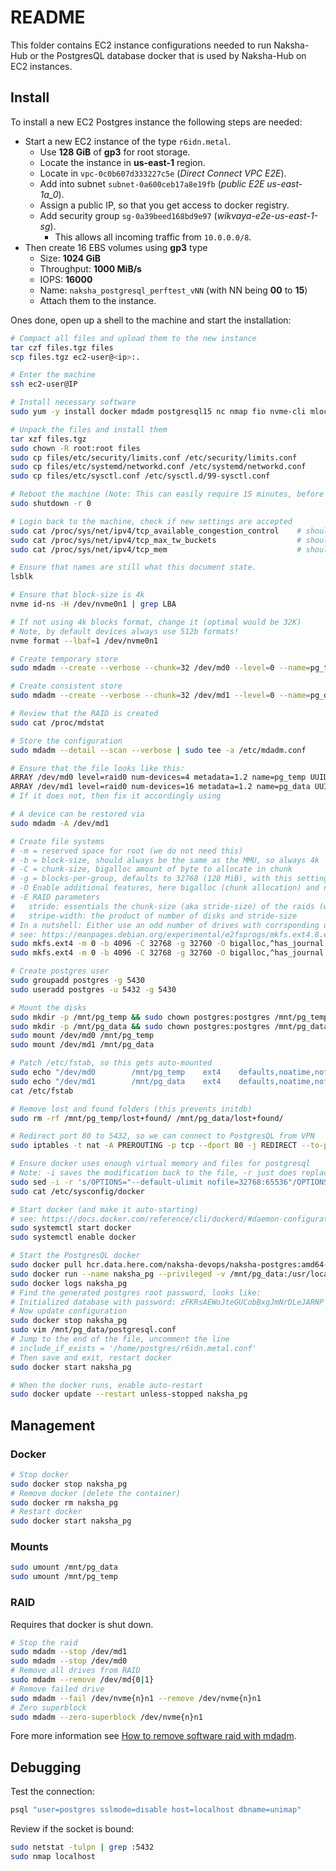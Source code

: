# README
This folder contains EC2 instance configurations needed to run Naksha-Hub or the PostgresQL database docker that is used by Naksha-Hub on EC2 instances.

## Install
To install a new EC2 Postgres instance the following steps are needed:

- Start a new EC2 instance of the type `r6idn.metal`.
  - Use **128 GiB** of **gp3** for root storage.
  - Locate the instance in **us-east-1** region.
  - Locate in `vpc-0c0b607d333227c5e` (_Direct Connect VPC E2E_).
  - Add into subnet `subnet-0a600ceb17a8e19fb` (_public E2E us-east-1a_0_).
  - Assign a public IP, so that you get access to docker registry.
  - Add security group `sg-0a39beed168bd9e97` (_wikvaya-e2e-us-east-1-sg_).
    - This allows all incoming traffic from `10.0.0.0/8`.
- Then create 16 EBS volumes using **gp3** type
  - Size: **1024 GiB**
  - Throughput: **1000 MiB/s**
  - IOPS: **16000**
  - Name: `naksha_postgresql_perftest_vNN` (with NN being **00** to **15**) 
  - Attach them to the instance.

Ones done, open up a shell to the machine and start the installation:

```bash
# Compact all files and upload them to the new instance
tar czf files.tgz files
scp files.tgz ec2-user@<ip>:.

# Enter the machine
ssh ec2-user@IP

# Install necessary software
sudo yum -y install docker mdadm postgresql15 nc nmap fio nvme-cli mlocate

# Unpack the files and install them
tar xzf files.tgz
sudo chown -R root:root files
sudo cp files/etc/security/limits.conf /etc/security/limits.conf
sudo cp files/etc/systemd/networkd.conf /etc/systemd/networkd.conf
sudo cp files/etc/sysctl.conf /etc/sysctl.d/99-sysctl.conf

# Reboot the machine (Note: This can easily require 15 minutes, before you can log in again!!!)
sudo shutdown -r 0

# Login back to the machine, check if new settings are accepted
sudo cat /proc/sys/net/ipv4/tcp_available_congestion_control    # should show cubic
sudo cat /proc/sys/net/ipv4/tcp_max_tw_buckets                  # should show 262144
sudo cat /proc/sys/net/ipv4/tcp_mem                             # should show 2097152	4194304	6291456

# Ensure that names are still what this document state.
lsblk

# Ensure that block-size is 4k
nvme id-ns -H /dev/nvme0n1 | grep LBA

# If not using 4k blocks format, change it (optimal would be 32K)
# Note, by default devices always use 512b formats!
nvme format --lbaf=1 /dev/nvme0n1

# Create temporary store
sudo mdadm --create --verbose --chunk=32 /dev/md0 --level=0 --name=pg_temp --raid-devices=4 /dev/nvme0n1 /dev/nvme1n1 /dev/nvme2n1 /dev/nvme3n1

# Create consistent store
sudo mdadm --create --verbose --chunk=32 /dev/md1 --level=0 --name=pg_data --raid-devices=16 /dev/nvme5n1 /dev/nvme6n1 /dev/nvme7n1 /dev/nvme8n1 /dev/nvme9n1 /dev/nvme10n1 /dev/nvme11n1 /dev/nvme12n1 /dev/nvme13n1 /dev/nvme14n1 /dev/nvme15n1 /dev/nvme16n1 /dev/nvme17n1 /dev/nvme18n1 /dev/nvme19n1 /dev/nvme20n1

# Review that the RAID is created
sudo cat /proc/mdstat

# Store the configuration
sudo mdadm --detail --scan --verbose | sudo tee -a /etc/mdadm.conf

# Ensure that the file looks like this:
ARRAY /dev/md0 level=raid0 num-devices=4 metadata=1.2 name=pg_temp UUID=9c1f21ea:eefb8a1c:a7f57b53:8d7e50bb devices=/dev/nvme0n1,/dev/nvme1n1,/dev/nvme2n1,/dev/nvme3n1
ARRAY /dev/md1 level=raid0 num-devices=16 metadata=1.2 name=pg_data UUID=7f469a97:bd0113bf:a2f4e2fe:1dbc9994 devices=/dev/sdb,/dev/sdc,/dev/sdd,/dev/sde,/dev/sdf,/dev/sdg,/dev/sdh,/dev/sdi,/dev/sdj,/dev/sdk,/dev/sdl,/dev/sdm,/dev/sdn,/dev/sdo,/dev/sdp,/dev/sdq
# If it does not, then fix it accordingly using 

# A device can be restored via
sudo mdadm -A /dev/md1

# Create file systems
# -m = reserved space for root (we do not need this)
# -b = block-size, should always be the same as the MMU, so always 4k
# -C = chunk-size, bigalloc amount of byte to allocate in chunk
# -g = blocks-per-group, defaults to 32768 (128 MiB), with this setting all groups start at device 0 in the raid!
# -O Enable additional features, here bigalloc (chunk allocation) and no journal
# -E RAID parameters
#   stride: essentials the chunk-size (aka stride-size) of the raids (we want 32kb)
#   stripe-width: the product of number of disks and stride-size 
# In a nutshell: Either use an odd number of drives with corrsponding un-even stripe-width or change the group size to prevent that all groups start at disk #0!
# see: https://manpages.debian.org/experimental/e2fsprogs/mkfs.ext4.8.en.html
sudo mkfs.ext4 -m 0 -b 4096 -C 32768 -g 32760 -O bigalloc,^has_journal -E stride=32,stripe-width=128 /dev/md0
sudo mkfs.ext4 -m 0 -b 4096 -C 32768 -g 32760 -O bigalloc,^has_journal -E stride=32,stripe-width=512 /dev/md1

# Create postgres user
sudo groupadd postgres -g 5430
sudo useradd postgres -u 5432 -g 5430

# Mount the disks
sudo mkdir -p /mnt/pg_temp && sudo chown postgres:postgres /mnt/pg_temp
sudo mkdir -p /mnt/pg_data && sudo chown postgres:postgres /mnt/pg_data
sudo mount /dev/md0 /mnt/pg_temp 
sudo mount /dev/md1 /mnt/pg_data

# Patch /etc/fstab, so this gets auto-mounted
sudo echo "/dev/md0        /mnt/pg_temp    ext4    defaults,noatime,nofail,discard" | sudo tee -a /etc/fstab
sudo echo "/dev/md1        /mnt/pg_data    ext4    defaults,noatime,nofail,discard" | sudo tee -a /etc/fstab
cat /etc/fstab

# Remove lost and found folders (this prevents initdb)
sudo rm -rf /mnt/pg_temp/lost+found/ /mnt/pg_data/lost+found/

# Redirect port 80 to 5432, so we can connect to PostgresQL from VPN
sudo iptables -t nat -A PREROUTING -p tcp --dport 80 -j REDIRECT --to-port 5432

# Ensure docker uses enough virtual memory and files for postgresql
# Note: -i saves the modification back to the file, -r just does replace
sudo sed -i -r 's/OPTIONS="--default-ulimit nofile=32768:65536"/OPTIONS="--default-ulimit nofile=1048576:1048576 --default-shm-size=16384m"/' /etc/sysconfig/docker
sudo cat /etc/sysconfig/docker

# Start docker (and make it auto-starting)
# see: https://docs.docker.com/reference/cli/dockerd/#daemon-configuration-file
sudo systemctl start docker
sudo systemctl enable docker

# Start the PostgresQL docker
sudo docker pull hcr.data.here.com/naksha-devops/naksha-postgres:amd64-v16.2-r0
sudo docker run --name naksha_pg --privileged -v /mnt/pg_data:/usr/local/pgsql/data -v /mnt/pg_temp:/usr/local/pgsql/temp --network host -d hcr.data.here.com/naksha-devops/naksha-postgres:amd64-v16.2-r0
sudo docker logs naksha_pg
# Find the generated postgres root password, looks like:
# Initialized database with password: zFKRsAEWoJteGUCobBxgJmNrDLeJARNP
# Now update configuration
sudo docker stop naksha_pg
sudo vim /mnt/pg_data/postgresql.conf
# Jump to the end of the file, uncomment the line
# include_if_exists = '/home/postgres/r6idn.metal.conf'
# Then save and exit, restart docker
sudo docker start naksha_pg

# When the docker runs, enable auto-restart
sudo docker update --restart unless-stopped naksha_pg
```

## Management

### Docker
```bash
# Stop docker
sudo docker stop naksha_pg
# Remove docker (delete the container)
sudo docker rm naksha_pg
# Restart docker
sudo docker start naksha_pg
```

### Mounts
```bash
sudo umount /mnt/pg_data
sudo umount /mnt/pg_temp
```

### RAID
Requires that docker is shut down.
```bash
# Stop the raid
sudo mdadm --stop /dev/md1
sudo mdadm --stop /dev/md0
# Remove all drives from RAID
sudo mdadm --remove /dev/md{0|1}
# Remove failed drive
sudo mdadm --fail /dev/nvme{n}n1 --remove /dev/nvme{n}n1
# Zero superblock
sudo mdadm --zero-superblock /dev/nvme{n}n1
```

Fore more information see [How to remove software raid with mdadm](https://www.diskinternals.com/raid-recovery/how-to-remove-software-raid-with-mdadm/).

## Debugging
Test the connection:
```bash
psql "user=postgres sslmode=disable host=localhost dbname=unimap"
```

Review if the socket is bound:
```bash
sudo netstat -tulpn | grep :5432
sudo nmap localhost
```
